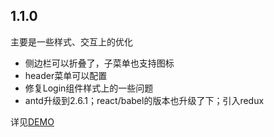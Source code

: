 ## 1.1.0

主要是一些样式、交互上的优化

* 侧边栏可以折叠了，子菜单也支持图标
* header菜单可以配置
* 修复Login组件样式上的一些问题
* antd升级到2.6.1；react/babel的版本也升级了下；引入redux

详见[DEMO](http://jiangxy.github.io/react-antd-admin)
